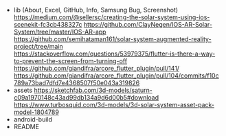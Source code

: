 - lib (About, Excel, GitHub, Info, Samsung Bug, Screenshot)
https://medium.com/@sellersc/creating-the-solar-system-using-ios-scenekit-fc3cb438327c
https://github.com/ClayNegen/IOS-AR-Solar-System/tree/master/IOS-AR-app
https://github.com/semihataman161/solar-system-augmented-reality-project/tree/main
https://stackoverflow.com/questions/53979375/flutter-is-there-a-way-to-prevent-the-screen-from-turning-off
https://github.com/giandifra/arcore_flutter_plugin/pull/141/
https://github.com/giandifra/arcore_flutter_plugin/pull/104/commits/f10c789a73bad7dfd7e4368507f50e043a319826
- assets
https://sketchfab.com/3d-models/saturn-c09a1970148c43ad99db134a9d6d00b5#download
https://www.turbosquid.com/3d-models/3d-solar-system-asset-pack-model-1804789
- android-build
- README